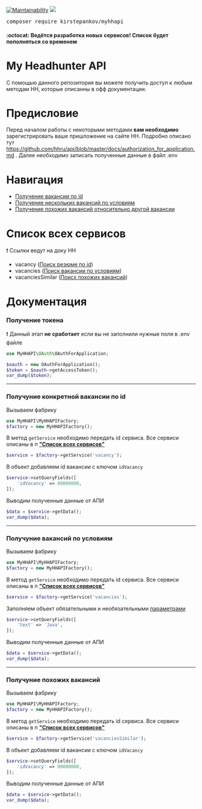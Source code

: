 [![Maintainability](https://api.codeclimate.com/v1/badges/745476ed0324828def23/maintainability)](https://codeclimate.com/github/KirStepankov/MyHHAPI/maintainability)
<a href="https://codeclimate.com/github/KirStepankov/MyHHAPI/test_coverage"><img src="https://api.codeclimate.com/v1/badges/745476ed0324828def23/test_coverage" /></a>

<pre>
composer require kirstepankov/myhhapi
</pre>
#### :octocat: Ведётся разработка новых сервисов! Список будет пополняться со временем

# My Headhunter API

С помощью данного репозитория вы можете получить доступ к любым методам
HH, которые описанны в офф документации.

# Предисловие

Перед началом работы с некоторыми методами **вам необходимо** зарегистрировать ваше пришложение
на сайте HH. Подробно описано тут https://github.com/hhru/api/blob/master/docs/authorization_for_application.md .
Далее необходимо записать полученные данные в файл .env

# Навигация
- [Получение вакансии по id](https://github.com/KirStepankov/MyHHAPI#%D0%BF%D0%BE%D0%BB%D1%83%D1%87%D1%83%D0%BD%D0%B8%D0%B5-%D0%BA%D0%BE%D0%BD%D0%BA%D1%80%D0%B5%D1%82%D0%BD%D0%BE%D0%B9-%D0%B2%D0%B0%D0%BA%D0%B0%D0%BD%D1%81%D0%B8%D0%B8-%D0%BF%D0%BE-id)
- [Получение нескольких вакансий по условиям](https://github.com/KirStepankov/MyHHAPI#%D0%BF%D0%BE%D0%BB%D1%83%D1%87%D1%83%D0%BD%D0%B8%D0%B5-%D0%B2%D0%B0%D0%BA%D0%B0%D0%BD%D1%81%D0%B8%D0%B9-%D0%BF%D0%BE-%D1%83%D1%81%D0%BB%D0%BE%D0%B2%D0%B8%D1%8F%D0%BC)
- [Получение похожих вакансий относительно другой вакансии](https://github.com/KirStepankov/MyHHAPI#%D0%BF%D0%BE%D0%BB%D1%83%D1%87%D1%83%D0%BD%D0%B8%D0%B5-%D0%BF%D0%BE%D1%85%D0%BE%D0%B6%D0%B8%D1%85-%D0%B2%D0%B0%D0%BA%D0%B0%D0%BD%D1%81%D0%B8%D0%B9)

# Список всех сервисов
:heavy_exclamation_mark: Ссылки ведут на доку HH
- vacancy ([Поиск резюме по id](https://github.com/hhru/api/blob/master/docs/vacancies.md#%D0%BF%D1%80%D0%BE%D1%81%D0%BC%D0%BE%D1%82%D1%80-%D0%B2%D0%B0%D0%BA%D0%B0%D0%BD%D1%81%D0%B8%D0%B8))
- vacancies ([Поиск вакансии по условиям](https://github.com/hhru/api/blob/master/docs/vacancies.md#%D0%BF%D0%BE%D0%B8%D1%81%D0%BA-%D0%BF%D0%BE-%D0%B2%D0%B0%D0%BA%D0%B0%D0%BD%D1%81%D0%B8%D1%8F%D0%BC))
- vacanciesSimilar ([Поисх похожих вакансий](https://github.com/hhru/api/blob/master/docs/vacancies.md#%D0%BF%D0%BE%D0%B8%D1%81%D0%BA-%D0%BF%D0%BE-%D0%B2%D0%B0%D0%BA%D0%B0%D0%BD%D1%81%D0%B8%D1%8F%D0%BC-%D0%BF%D0%BE%D1%85%D0%BE%D0%B6%D0%B8%D0%BC-%D0%BD%D0%B0-%D0%B2%D0%B0%D0%BA%D0%B0%D0%BD%D1%81%D0%B8%D1%8E))

# Документация

### Получение токена
:heavy_exclamation_mark: Данный этап **не сработает** если вы не заполнили нужные поля в .env файле
```php
use MyHHAPI\OAuth\OAuthForApplication;

$oauth = new OAuthForApplication();
$token = $oauth->getAccessToken();
var_dump($token);
```

______
### Получуние конкретной вакансии по id
Вызываем фабрику
```php
use MyHHAPI\MyHHAPIFactory;
$factory = new MyHHAPIFactory();
```
В метод `getService` необходимо передать id сервиса. Все сервиси
описаны в п [**"Список всех сервисов"**](https://github.com/KirStepankov/MyHHAPI#%D1%81%D0%BF%D0%B8%D1%81%D0%BE%D0%BA-%D0%B2%D1%81%D0%B5%D1%85-%D1%81%D0%B5%D1%80%D0%B2%D0%B8%D1%81%D0%BE%D0%B2)
```php
$service = $factory->getService('vacancy');
```
В объект добавляем id вакансии с ключом `idVacancy`
```php
$service->setQueryFields([
    'idVacancy' => 00000000,
]);
```
Выводим полученные данные от АПИ
```php
$data = $service->getData();
var_dump($data);
```
______
### Получуние вакансий по условиям
Вызываем фабрику
```php
use MyHHAPI\MyHHAPIFactory;
$factory = new MyHHAPIFactory();
```
В метод `getService` необходимо передать id сервиса. Все сервиси
описаны в п [**"Список всех сервисов"**](https://github.com/KirStepankov/MyHHAPI#%D1%81%D0%BF%D0%B8%D1%81%D0%BE%D0%BA-%D0%B2%D1%81%D0%B5%D1%85-%D1%81%D0%B5%D1%80%D0%B2%D0%B8%D1%81%D0%BE%D0%B2)
```php
$service = $factory->getService('vacancies');
```
Заполняем объект обязательными и необязательными [параметрами](https://github.com/hhru/api/blob/master/docs/vacancies.md#%D0%B7%D0%B0%D0%BF%D1%80%D0%BE%D1%81)
```php
$service->setQueryFields([
    'text' => 'Java',
]);
```
Выводим полученные данные от АПИ
```php
$data = $service->getData();
var_dump($data);
```
______
### Получуние похожих вакансий
Вызываем фабрику
```php
use MyHHAPI\MyHHAPIFactory;
$factory = new MyHHAPIFactory();
```
В метод `getService` необходимо передать id сервиса. Все сервиси
описаны в п [**"Список всех сервисов"**](https://github.com/KirStepankov/MyHHAPI#%D1%81%D0%BF%D0%B8%D1%81%D0%BE%D0%BA-%D0%B2%D1%81%D0%B5%D1%85-%D1%81%D0%B5%D1%80%D0%B2%D0%B8%D1%81%D0%BE%D0%B2)
```php
$service = $factory->getService('vacanciesSimilar');
```
В объект добавляем id вакансии с ключом `idVacancy`
```php
$service->setQueryFields([
    'idVacancy' => 00000000,
]);
```
Выводим полученные данные от АПИ
```php
$data = $service->getData();
var_dump($data);
```